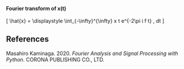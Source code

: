 **Fourier transform of x(t)**\
<br>
\[
\hat{x} = \displaystyle \int_{-\infty}^{\infty} x t e^{-2\pi i f t} \, dt
\]

## References
Masahiro Kaminaga. 2020. *Fourier Analysis and Signal Processing with Python*. CORONA PUBLISHING CO., LTD.
